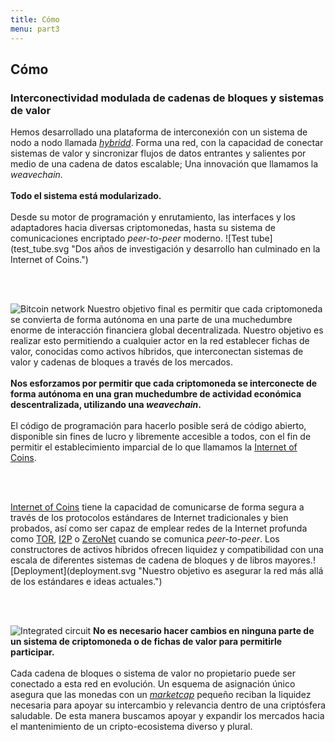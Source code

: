 ```yaml
---
title: Cómo
menu: part3
---
```


## Cómo
### Interconectividad modulada de cadenas de bloques y sistemas de valor

<span class="column-left">
Hemos desarrollado una plataforma de interconexión con un sistema de nodo a nodo llamada <a href="https://github.com/internetofcoins/hybridd" target="_blank"><i>hybridd</i></a>. Forma una red, con la capacidad de conectar sistemas de valor y sincronizar flujos de datos entrantes y salientes por medio de una cadena de datos escalable; Una innovación que llamamos la <i>weavechain</i>. <br><br><b>Todo el sistema está modularizado.</b><br><br> Desde su motor de programación y enrutamiento, las interfaces y los adaptadores hacia diversas criptomonedas, hasta su sistema de comunicaciones encriptado <i>peer-to-peer</i> moderno.
</span><span class="column-right small" style="height: 12em;">![Test tube](test_tube.svg "Dos años de investigación y desarrollo han culminado en la Internet of Coins.")</span>

<br><br>

<span class="column-left small" style="height: 15em;">![Bitcoin network](bitcoin_network.svg "Hemos tomado el desarrollo sólido y la resiliencia de Bitcoin como ejemplo.")</span><span class="column-right">
Nuestro objetivo final es permitir que cada criptomoneda se convierta de forma autónoma en una parte de una muchedumbre enorme de interacción financiera global decentralizada. Nuestro objetivo es realizar esto permitiendo a cualquier actor en la red establecer fichas de valor, conocidas como activos híbridos, que interconectan sistemas de valor y cadenas de bloques a través de los mercados. <br><br><b>Nos esforzamos por permitir que cada criptomoneda se interconecte de forma autónoma en una gran muchedumbre de actividad económica descentralizada, utilizando una <i>weavechain</i>.</b><br><br> El código de programación para hacerlo posible será de código abierto, disponible sin fines de lucro y libremente accesible a todos, con el fin de permitir el establecimiento imparcial de lo que llamamos la <a href="https://internetofcoins.org" target="_blank">Internet of Coins</a>.</span>

<br><br>

<span class="column-left">
<a href="https://internetofcoins.org" target="_blank">Internet of Coins</a> tiene la capacidad de comunicarse de forma segura a través de los protocolos estándares de Internet tradicionales y bien probados, así como ser capaz de emplear redes de la Internet profunda como <a href="https://www.torproject.org/" target="_blank">TOR</a>, <a href="https://geti2p.net/" target="_blank">I2P</a> o <a href="https://zeronet.io/" target="_blank">ZeroNet</a> cuando se comunica <i>peer-to-peer</i>. Los constructores de activos híbridos ofrecen liquidez y compatibilidad con una escala de diferentes sistemas de cadena de bloques y de libros mayores.</span><span class="column-right small" style="height: 9em;">![Deployment](deployment.svg "Nuestro objetivo es asegurar la red más allá de los estándares e ideas actuales.")</span>

<br><br>

<span class="column-left small" style="height: 10em;">![Integrated circuit](integrated_circuit.svg "Todos son libres de conectarse a los nodos híbridos de Internet of Coins.")</span><span class="column-right">
<b>No es necesario hacer cambios en ninguna parte de un sistema de criptomoneda o de fichas de valor para permitirle participar.</b><br><br>Cada cadena de bloques o sistema de valor no propietario puede ser conectado a esta red en evolución. Un esquema de asignación único asegura que las monedas con un <a href="http://coinmarketcap.com/" target="_blank"><i>marketcap</i></a> pequeño reciban la liquidez necesaria para apoyar su intercambio y relevancia dentro de una criptósfera saludable. De esta manera buscamos apoyar y expandir los mercados hacia el mantenimiento de un cripto-ecosistema diverso y plural.



